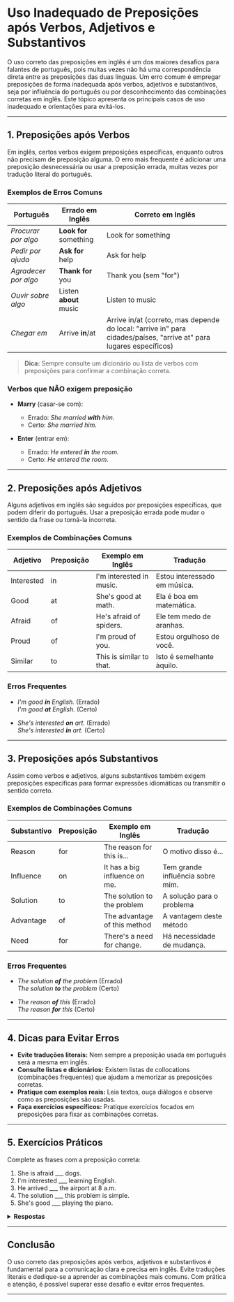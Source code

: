 
# Uso Inadequado de Preposições após Verbos, Adjetivos e Substantivos

O uso correto das preposições em inglês é um dos maiores desafios para falantes de português, pois muitas vezes não há uma correspondência direta entre as preposições das duas línguas. Um erro comum é empregar preposições de forma inadequada após verbos, adjetivos e substantivos, seja por influência do português ou por desconhecimento das combinações corretas em inglês. Este tópico apresenta os principais casos de uso inadequado e orientações para evitá-los.

---

## 1. Preposições após Verbos

Em inglês, certos verbos exigem preposições específicas, enquanto outros não precisam de preposição alguma. O erro mais frequente é adicionar uma preposição desnecessária ou usar a preposição errada, muitas vezes por tradução literal do português.

### Exemplos de Erros Comuns

| Português                | Errado em Inglês           | Correto em Inglês         |
|--------------------------|---------------------------|---------------------------|
| *Procurar por algo*      | **Look for** something    | Look for something        |
| *Pedir por ajuda*        | **Ask for** help          | Ask for help              |
| *Agradecer por algo*     | **Thank for** you         | Thank you (sem "for")     |
| *Ouvir sobre algo*       | Listen **about** music    | Listen to music           |
| *Chegar em*              | Arrive **in**/at          | Arrive in/at (correto, mas depende do local: "arrive in" para cidades/países, "arrive at" para lugares específicos) |

> **Dica:** Sempre consulte um dicionário ou lista de verbos com preposições para confirmar a combinação correta.

### Verbos que NÃO exigem preposição

- **Marry** (casar-se com):  
  - Errado: *She married **with** him.*  
  - Certo: *She married him.*

- **Enter** (entrar em):  
  - Errado: *He entered **in** the room.*  
  - Certo: *He entered the room.*

---

## 2. Preposições após Adjetivos

Alguns adjetivos em inglês são seguidos por preposições específicas, que podem diferir do português. Usar a preposição errada pode mudar o sentido da frase ou torná-la incorreta.

### Exemplos de Combinações Comuns

| Adjetivo      | Preposição | Exemplo em Inglês           | Tradução                  |
|---------------|------------|-----------------------------|---------------------------|
| Interested    | in         | I'm interested in music.    | Estou interessado em música. |
| Good          | at         | She's good at math.         | Ela é boa em matemática.  |
| Afraid        | of         | He's afraid of spiders.     | Ele tem medo de aranhas.  |
| Proud         | of         | I'm proud of you.           | Estou orgulhoso de você.  |
| Similar       | to         | This is similar to that.    | Isto é semelhante àquilo. |

### Erros Frequentes

- *I'm good **in** English.* (Errado)  
  *I'm good **at** English.* (Certo)

- *She's interested **on** art.* (Errado)  
  *She's interested **in** art.* (Certo)

---

## 3. Preposições após Substantivos

Assim como verbos e adjetivos, alguns substantivos também exigem preposições específicas para formar expressões idiomáticas ou transmitir o sentido correto.

### Exemplos de Combinações Comuns

| Substantivo   | Preposição | Exemplo em Inglês           | Tradução                  |
|---------------|------------|-----------------------------|---------------------------|
| Reason        | for        | The reason for this is...   | O motivo disso é...       |
| Influence     | on         | It has a big influence on me.| Tem grande influência sobre mim. |
| Solution      | to         | The solution to the problem | A solução para o problema |
| Advantage     | of         | The advantage of this method| A vantagem deste método   |
| Need          | for        | There's a need for change.  | Há necessidade de mudança.|

### Erros Frequentes

- *The solution **of** the problem* (Errado)  
  *The solution **to** the problem* (Certo)

- *The reason **of** this* (Errado)  
  *The reason **for** this* (Certo)

---

## 4. Dicas para Evitar Erros

- **Evite traduções literais:** Nem sempre a preposição usada em português será a mesma em inglês.
- **Consulte listas e dicionários:** Existem listas de collocations (combinações frequentes) que ajudam a memorizar as preposições corretas.
- **Pratique com exemplos reais:** Leia textos, ouça diálogos e observe como as preposições são usadas.
- **Faça exercícios específicos:** Pratique exercícios focados em preposições para fixar as combinações corretas.

---

## 5. Exercícios Práticos

Complete as frases com a preposição correta:

1. She is afraid ___ dogs.
2. I'm interested ___ learning English.
3. He arrived ___ the airport at 8 a.m.
4. The solution ___ this problem is simple.
5. She's good ___ playing the piano.

<details>
<summary><strong>Respostas</strong></summary>

1. of
2. in
3. at
4. to
5. at

</details>

---

## Conclusão

O uso correto das preposições após verbos, adjetivos e substantivos é fundamental para a comunicação clara e precisa em inglês. Evite traduções literais e dedique-se a aprender as combinações mais comuns. Com prática e atenção, é possível superar esse desafio e evitar erros frequentes.

---
```
